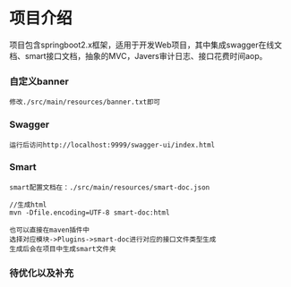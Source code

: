 # 项目介绍
项目包含springboot2.x框架，适用于开发Web项目，其中集成swagger在线文档、smart接口文档，抽象的MVC，Javers审计日志、接口花费时间aop。

### 自定义banner
```text
修改./src/main/resources/banner.txt即可
```

### Swagger
```text
运行后访问http://localhost:9999/swagger-ui/index.html
```

### Smart
```text
smart配置文档在：./src/main/resources/smart-doc.json

//生成html
mvn -Dfile.encoding=UTF-8 smart-doc:html

也可以直接在maven插件中
选择对应模块->Plugins->smart-doc进行对应的接口文件类型生成
生成后会在项目中生成smart文件夹
```

### 待优化以及补充